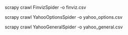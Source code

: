 scrapy crawl FinvizSpider -o finviz.csv

scrapy crawl YahooOptionsSpider -o yahoo_options.csv

scrapy crawl YahooGeneralSpider -o yahoo_general.csv
